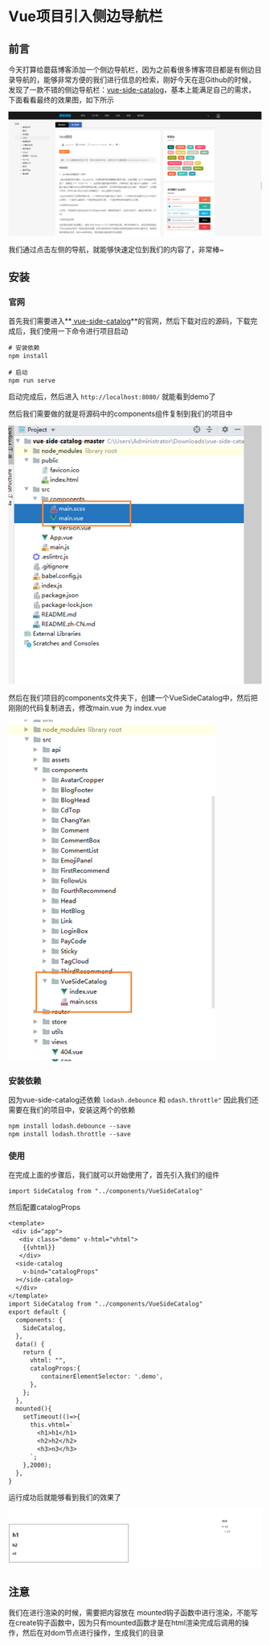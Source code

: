 # Vue项目引入侧边导航栏

## 前言

今天打算给蘑菇博客添加一个侧边导航栏，因为之前看很多博客项目都是有侧边目录导航的，能够非常方便的我们进行信息的检索，刚好今天在逛Github的时候，发现了一款不错的侧边导航栏：[vue-side-catalog](https://github.com/yaowei9363/vue-side-catalog)，基本上能满足自己的需求，下面看看最终的效果图，如下所示

![image-20200601162626276](images/image-20200601162626276.png)

我们通过点击左侧的导航，就能够快速定位到我们的内容了，非常棒~

## 安装

### 官网

首先我们需要进入**[ vue-side-catalog](https://github.com/yaowei9363/vue-side-catalog)**的官网，然后下载对应的源码，下载完成后，我们使用一下命令进行项目启动

```
# 安装依赖
npm install

# 启动
npm run serve
```

启动完成后，然后进入  `http://localhost:8080/` 就能看到demo了

然后我们需要做的就是将源码中的components组件复制到我们的项目中

![image-20200601170240984](images/image-20200601170240984.png)



然后在我们项目的components文件夹下，创建一个VueSideCatalog中，然后把刚刚的代码复制进去，修改main.vue 为 index.vue

![image-20200601170404584](images/image-20200601170404584.png)

### 安装依赖

因为vue-side-catalog还依赖 `lodash.debounce` 和 `odash.throttle"` 因此我们还需要在我们的项目中，安装这两个的依赖

```
npm install lodash.debounce --save
npm install lodash.throttle --save
```

### 使用

在完成上面的步骤后，我们就可以开始使用了，首先引入我们的组件

```
import SideCatalog from "../components/VueSideCatalog"
```

然后配置catalogProps

```
<template>
 <div id="app">
   <div class="demo" v-html="vhtml">
   	{{vhtml}}
   </div>
  <side-catalog 
    v-bind="catalogProps"
  ></side-catalog>
  </div>
</template>
import SideCatalog from "../components/VueSideCatalog"
export default {
  components: {
    SideCatalog,
  },
  data() {
    return {
      vhtml: "",
      catalogProps:{
         containerElementSelector: '.demo',
      },
    };
  },
  mounted(){
    setTimeout(()=>{
      this.vhtml=`
        <h1>h1</h1>
        <h2>h2</h2>
        <h3>n3</h3>
      `;
    },2000);
  },
}
```

运行成功后就能够看到我们的效果了

![image-20200601190156611](images/image-20200601190156611.png)

## 注意

我们在进行渲染的时候，需要把内容放在 mounted钩子函数中进行渲染，不能写在create钩子函数中，因为只有mounted函数才是在html渲染完成后调用的操作，然后在对dom节点进行操作，生成我们的目录
